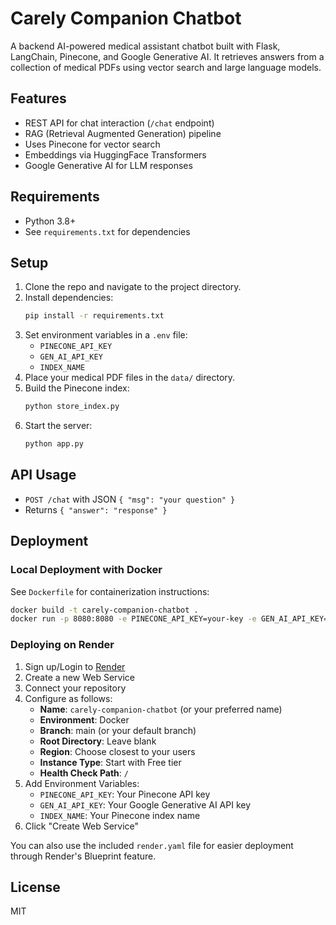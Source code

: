 # Carely Companion Chatbot

A backend AI-powered medical assistant chatbot built with Flask, LangChain, Pinecone, and Google Generative AI. It retrieves answers from a collection of medical PDFs using vector search and large language models.

## Features
- REST API for chat interaction (`/chat` endpoint)
- RAG (Retrieval Augmented Generation) pipeline
- Uses Pinecone for vector search
- Embeddings via HuggingFace Transformers
- Google Generative AI for LLM responses

## Requirements
- Python 3.8+
- See `requirements.txt` for dependencies

## Setup
1. Clone the repo and navigate to the project directory.
2. Install dependencies:
   ```bash
   pip install -r requirements.txt
   ```
3. Set environment variables in a `.env` file:
   - `PINECONE_API_KEY`
   - `GEN_AI_API_KEY`
   - `INDEX_NAME`
4. Place your medical PDF files in the `data/` directory.
5. Build the Pinecone index:
   ```bash
   python store_index.py
   ```
6. Start the server:
   ```bash
   python app.py
   ```

## API Usage
- `POST /chat` with JSON `{ "msg": "your question" }`
- Returns `{ "answer": "response" }`

## Deployment

### Local Deployment with Docker
See `Dockerfile` for containerization instructions:
```bash
docker build -t carely-companion-chatbot .
docker run -p 8080:8080 -e PINECONE_API_KEY=your-key -e GEN_AI_API_KEY=your-key -e INDEX_NAME=your-index carely-companion-chatbot
```

### Deploying on Render
1. Sign up/Login to [Render](https://render.com)
2. Create a new Web Service
3. Connect your repository
4. Configure as follows:
   - **Name**: `carely-companion-chatbot` (or your preferred name)
   - **Environment**: Docker
   - **Branch**: main (or your default branch)
   - **Root Directory**: Leave blank
   - **Region**: Choose closest to your users
   - **Instance Type**: Start with Free tier
   - **Health Check Path**: `/`
5. Add Environment Variables:
   - `PINECONE_API_KEY`: Your Pinecone API key
   - `GEN_AI_API_KEY`: Your Google Generative AI API key
   - `INDEX_NAME`: Your Pinecone index name
6. Click "Create Web Service"

You can also use the included `render.yaml` file for easier deployment through Render's Blueprint feature.

## License
MIT